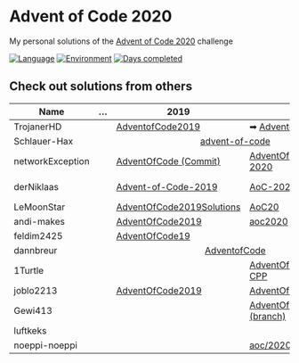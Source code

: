 # Advent of Code 2020

My personal solutions of the [Advent of Code 2020](https://adventofcode.com/2020) challenge

[![Language](https://img.shields.io/badge/Language-TypeScript-blue)](https://www.typescriptlang.org/)
[![Environment](https://img.shields.io/badge/Environment-Deno-white)](https://deno.land/)
[![Days completed](https://img.shields.io/badge/Days%20completed-16-red)](https://github.com/TrojanerHD/AdventofCode2020/tree/main/src/)

## Check out solutions from others

<table>
    <thead>
      <tr>
        <th>Name</th>
        <th>…</th>
        <th>2019</th>
        <th>2020</th>
        <th>2021</th>
      </tr>
    </thead>
    <tbody>
      <tr>
        <td>TrojanerHD</td>
        <td></td>
        <td>️<a href="https://github.com/TrojanerHD/AdventofCode2019#check-out-solutions-from-others">AdventofCode2019</a></td>
        <td>➡ <a href="https://github.com/TrojanerHD/AdventofCode2020">AdventofCode2020</a></td>
        <td><a href="https://github.com/TrojanerHD/AdventofCode2021#check-out-solutions-from-others">AdventofCode2021</a></td>
      </tr>
      <tr>
        <td>Schlauer-Hax</td>
        <td></td>
        <td colspan=2 align="center"><a href="https://github.com/Schlauer-Hax/advent-of-code">advent-of-code</a></td>
        <td></td>
      </tr>
      <tr>
        <td>networkException</td>
        <td></td>
        <td><a href="https://github.com/networkException/AdventOfCode/tree/d2caac4eb16442af3da2e88affa40ae5af6e81d4">AdventOfCode (Commit)</a></td>
        <td><a href="https://github.com/networkException/AdventOfCode/tree/master/previous/2020">AdventOfCode/previous/<br/>2020</a></td>
        <td><a href="https://github.com/networkException/AdventOfCode">AdventOfCode</a></td>
      </tr>
      <tr>
        <td>derNiklaas</td>
        <td></td>
        <td><a href="https://github.com/derNiklaas/Advent-of-Code-2019">Advent-of-Code-2019</a></td>
        <td><a href="https://github.com/derNiklaas/AoC-2020">AoC-2020</a></td>
        <td><a href="https://github.com/derNiklaas/Advent-Of-Code-2021">Advent-Of-Code-2021</a></td>
      </tr>
      <tr>
        <td>LeMoonStar</td>
        <td></td>
        <td><a href="https://github.com/LeMoonStar/AdventOfCode2019Solutions">AdventOfCode2019Solutions</a></td>
        <td><a href="https://github.com/LeMoonStar/AoC20">AoC20</a></td>
        <td><a href="https://github.com/LeMoonStar/AoC21">AoC21</a></td>
      </tr>
      <tr>
        <td>andi-makes</td>
        <td></td>
        <td><a href="https://github.com/andi-makes/AdventOfCode2019">AdventOfCode2019</a></td>
        <td><a href="https://github.com/andi-makes/aoc2020">aoc2020</a></td>
        <td><a href="https://github.com/andi-makes/aoc2021">aoc2021</a></td>
      </tr>
      <tr>
        <td>feldim2425</td>
        <td></td>
        <td><a href="https://github.com/feldim2425/AdventOfCode19">AdventOfCode19</a></td>
        <td></td>
        <td></td>
      </tr>
      <tr>
        <td>dannbreur</td>
        <td></td>
        <td colspan=2 align="center"><a href="https://github.com/daanbreur/AdventofCode">AdventofCode</a></td>
        <td></td>
      </tr>
      <tr>
        <td>1Turtle</td>
        <td></td>
        <td></td>
        <td><a href="https://github.com/1Turtle/AdventOfCode/tree/main/2020%20-%20CPP">AdventOfCode/2020 - CPP</a></td>
        <td><a href="https://github.com/1Turtle/AdventOfCode/tree/main/2021%20-%20LUA">AdventOfCode/2021 - LUA</a></td>
      </tr>
      <tr>
        <td>joblo2213</td>
        <td></td>
        <td><a href="https://github.com/joblo2213/AdventOfCode2019">AdventOfCode2019</a></td>
        <td><a href="https://github.com/joblo2213/AdventOfCode2020">AdventOfCode2020</a></td>
        <td></td>
      </tr>
      <tr>
        <td>Gewi413</td>
        <td></td>
        <td></td>
        <td><a href="https://github.com/Gewi413/AdventOfCode/tree/2020">AdventOfCode/2020 (branch)</a></td>
        <td><a href="https://github.com/Gewi413/AdventOfCode/tree/2021">AdventOfCode/2021 (branch)</a></td>
      </tr>
      <tr>
        <td>luftkeks</td>
        <td></td>
        <td></td>
        <td></td>
        <td></td>
      </tr>
      <tr>
        <td>noeppi-noeppi</td>
        <td></td>
        <td></td>
        <td><a href="https://github.com/noeppi-noeppi/aoc/tree/master/2020">aoc/2020</a></td>
        <td></td>
      </tr>
    </tbody>
</table>


